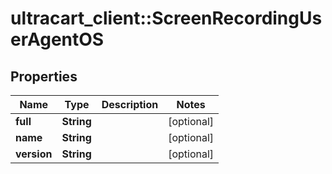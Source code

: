 # ultracart_client::ScreenRecordingUserAgentOS

## Properties
Name | Type | Description | Notes
------------ | ------------- | ------------- | -------------
**full** | **String** |  | [optional] 
**name** | **String** |  | [optional] 
**version** | **String** |  | [optional] 


